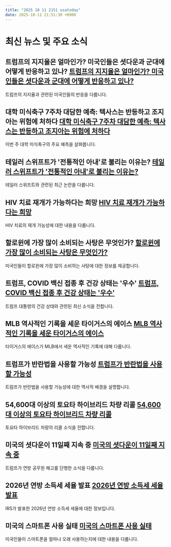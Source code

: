 ```yaml
---
title: "2025 10 11 2151 usatoday"
date: 2025-10-11 21:51:30 +0900
---
```


# 최신 뉴스 및 주요 소식

## 트럼프의 지지율은 얼마인가? 미국인들은 셧다운과 군대에 어떻게 반응하고 있나? [트럼프의 지지율은 얼마인가? 미국인들은 셧다운과 군대에 어떻게 반응하고 있나?](https://www.usatoday.com/story/news/politics/2025/10/11/trump-approval-rating-shutdown/86570996007/)
  트럼프의 지지율과 관련된 미국인들의 반응을 다룹니다.
## 대학 미식축구 7주차 대담한 예측: 텍사스는 반등하고 조지아는 위험에 처하다 [대학 미식축구 7주차 대담한 예측: 텍사스는 반등하고 조지아는 위험에 처하다](https://www.usatoday.com/story/sports/ncaaf/2025/10/11/college-football-week-7-bold-predictions-texas-georgia/86586625007/)
  이번 주 대학 미식축구의 주요 예측을 살펴봅니다.
## 테일러 스위프트가 '전통적인 아내'로 불리는 이유는? [테일러 스위프트가 '전통적인 아내'로 불리는 이유는?](https://www.usatoday.com/story/life/health-wellness/2025/10/10/taylor-swift-travis-kelce-reactions-political/86582263007/)
  테일러 스위프트와 관련된 최근 논란을 다룹니다.
## HIV 치료 재개가 가능하다는 희망 [HIV 치료 재개가 가능하다는 희망](https://adclick.g.doubleclick.net/pcs/click?xai=AKAOjstdakKV1tor051_-uD_zneldl3RTZpjaWXY_Hy44mo_BwAfkzaoowqpJFXcrMtpbJP4fU4xxqmYrrrKDM94pmQ1fE5LwE0wMei0GyufDSUtNZsMQEadkEIuRo8Pd332R53CNkkzCxr4Mk0weUlKZNJyECtHN_CCjGXP_jqkiRFOrr9yGbEka-t0g9FLpmWyIVxEMpHKL2l3t-pXk3nd_0fnFWbCW74sQo3mWKj3nMB5jlIBjl7WlKybS77aob9t-ZjvQQjv8mAhOXRnXjseuXvjGlnvT7FT05gOXNphjpyambYkgTKH21ydYCz-uIMNwYj9Qd-sLgp08EWrUGsfoJo5Tj81A--XDuGE2M11Zo8EeTML5ep8VTklwCPHPKdPbcHpHBO6vuZz5nwzKH8KjGP0gMJc2s0&sai=AMfl-YS12X_7Dg1ZKaWfwIdYquEI-xwOHuFr90TlY1A4UhCgeTNO9PKU7Yy3leKeWT81iHSqiQXRfZ8eYUFuD5d-ga_TbuXyfBGAIPoWyaEk1ul_icnddan9oyASAKroz4pTV3cqn64_9kps9vI1EgcKs69qVeU_WgU7fdTV6Hnzk1p2fOKsNocd16YjIYNPZnOTAP16pwnxqxv1TA6NgerDCSNRFg)
  HIV 치료의 재개 가능성에 대한 내용을 다룹니다.
## 할로윈에 가장 많이 소비되는 사탕은 무엇인가? [할로윈에 가장 많이 소비되는 사탕은 무엇인가?](https://www.usatoday.com/story/graphics/2025/10/11/chocolate-american-splurge-favorite-halloween-candy/86350734007/)
  미국인들이 할로윈에 가장 많이 소비하는 사탕에 대한 정보를 제공합니다.
## 트럼프, COVID 백신 접종 후 건강 상태는 '우수' [트럼프, COVID 백신 접종 후 건강 상태는 '우수'](https://www.usatoday.com/story/news/nation/2025/10/10/president-trump-covid-shot-upcoming-travel/86634854007/)
  트럼프 대통령의 건강 상태와 관련된 최신 소식을 전합니다.
## MLB 역사적인 기록을 세운 타이거스의 에이스 [MLB 역사적인 기록을 세운 타이거스의 에이스](https://www.usatoday.com/story/sports/mlb/tigers/2025/10/10/tarik-skubal-stats-strikeouts-tigers-mariners-game-5/86635121007/)
  타이거스의 에이스가 MLB에서 세운 역사적인 기록에 대해 다룹니다.
## 트럼프가 반란법을 사용할 가능성 [트럼프가 반란법을 사용할 가능성](https://www.usatoday.com/story/news/politics/2025/10/11/trump-insurrection-act-history-how-used-before/86600618007/)
  트럼프가 반란법을 사용할 가능성에 대한 역사적 배경을 설명합니다.
## 54,600대 이상의 토요타 하이브리드 차량 리콜 [54,600대 이상의 토요타 하이브리드 차량 리콜](https://www.usatoday.com/story/cars/recalls/2025/10/10/toyota-recalls-sienna-hybrid-vehicles/86624956007/)
  토요타 하이브리드 차량의 리콜 소식을 전합니다.
## 미국의 셧다운이 11일째 지속 중 [미국의 셧다운이 11일째 지속 중](https://www.usatoday.com/story/news/politics/2025/10/11/trump-fires-federal-workers-government-shutdown-live-updates/86626716007/)
  트럼프가 연방 공무원 해고를 단행한 소식을 다룹니다.
## 2026년 연방 소득세 세율 발표 [2026년 연방 소득세 세율 발표](https://www.usatoday.com/story/money/2025/10/10/irs-federal-income-tax-brackets-2026/86623146007/)
  IRS가 발표한 2026년 연방 소득세 세율에 대한 정보입니다.
## 미국의 스마트폰 사용 실태 [미국의 스마트폰 사용 실태](https://www.usatoday.com/story/money/2025/10/11/iphones-samsung-android-upgrade-price-replace/86608793007/)
  미국인들이 스마트폰을 얼마나 오래 사용하는지에 대한 내용을 다룹니다.